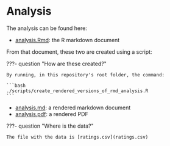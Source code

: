 # Analysis

The analysis can be found here:

- [analysis.Rmd](https://github.com/richelbilderbeek/paper_k3_ratings/blob/main/docs/analysis/analysis.Rmd):
  the R markdown document

From that document, these two are created using a script:

???- question "How are these created?"

    By running, in this repository's root folder, the command:

    ```bash
    ./scripts/create_rendered_versions_of_rmd_analysis.R
    ```

- [analysis.md](analysis.md): a rendered markdown document
- [analysis.pdf](analysis.pdf): a rendered PDF

???- question "Where is the data?"

    The file with the data is [ratings.csv](ratings.csv)
